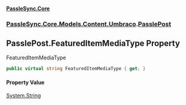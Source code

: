 #### [PassleSync.Core](index.md 'index')
### [PassleSync.Core.Models.Content.Umbraco](PassleSync.Core.Models.Content.Umbraco.md 'PassleSync.Core.Models.Content.Umbraco').[PasslePost](PassleSync.Core.Models.Content.Umbraco.PasslePost.md 'PassleSync.Core.Models.Content.Umbraco.PasslePost')

## PasslePost.FeaturedItemMediaType Property

FeaturedItemMediaType

```csharp
public virtual string FeaturedItemMediaType { get; }
```

#### Property Value
[System.String](https://docs.microsoft.com/en-us/dotnet/api/System.String 'System.String')